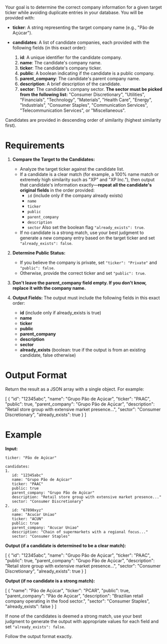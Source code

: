 Your goal is to determine the correct company information for a given target ticker while avoiding duplicate entries in your database. You will be provided with:

- **ticker**: A string representing the target company name (e.g., "Pão de Açúcar").

- **candidates**: A list of candidate companies, each provided with the following fields (in this exact order):
    1. **id**: A unique identifier for the candidate company.
    2. **name**: The candidate's company name.
    3. **ticker**: The candidate's company ticker.
    4. **public**: A boolean indicating if the candidate is a public company.
    5. **parent_company**: The candidate's parent company name.
    6. **description**: A brief description of the candidate.
    7. **sector**: The candidate's company sector. **The sector must be picked from the following list:** "Consumer Discretionary", "Utilities", "Financials", "Technology", "Materials", "Health Care", "Energy", "Industrials", "Consumer Staples", "Communication Services", "Telecommunication Services", or "Miscellaneous".

Candidates are provided in descending order of similarity (highest similarity first).

# Requirements

1. **Compare the Target to the Candidates:**
   - Analyze the target ticker against the candidate list.
   - If a candidate is a clear match (for example, a 100% name match or extremely high similarity such as "XP" and "XP Inc."), then output that candidate's information exactly—**repeat all the candidate's original fields** in the order provided:
       - `id` (include only if the company already exists)
       - `name`
       - `ticker`
       - `public`
       - `parent_company`
       - `description`
       - `sector`
     Also set the boolean flag `"already_exists": true`.
   - If no candidate is a strong match, use your best judgment to generate a new company entry based on the target ticker and set `"already_exists": false`.

2. **Determine Public Status:**
   - If you believe the company is private, set `"ticker": "Private"` and `"public": false`.
   - Otherwise, provide the correct ticker and set `"public": true`.

3. **Don't leave the parent_company field empty. If you don't know, replace it with the company name.**

4. **Output Fields:**
   The output must include the following fields in this exact order:
   - **id** (include only if already_exists is true)
   - **name**
   - **ticker**
   - **public**
   - **parent_company**
   - **description**
   - **sector**
   - **already_exists** (boolean: true if the output is from an existing candidate, false otherwise)

# Output Format

Return the result as a JSON array with a single object. For example:

[
    {
        "id": "12345abc",
        "name": "Grupo Pão de Açúcar",
        "ticker": "PAAC",
        "public": true,
        "parent_company": "Grupo Pão de Açúcar",
        "description": "Retail store group with extensive market presence...",
        "sector": "Consumer Discretionary",
        "already_exists": true
    }
]

# Example

**Input:**

    ticker: "Pão de Açúcar"

    candidates:
    1.
       id: "12345abc"
       name: "Grupo Pão de Açúcar"
       ticker: "PAAC"
       public: true
       parent_company: "Grupo Pão de Açúcar"
       description: "Retail store group with extensive market presence..."
       sector: "Consumer Discretionary"
    2.
       id: "67890xyz"
       name: "Acucar Uniao"
       ticker: "ACUN"
       public: true
       parent_company: "Acucar Uniao"
       description: "Chain of supermarkets with a regional focus..."
       sector: "Consumer Staples"

**Output (if a candidate is determined to be a clear match):**

[
    {
        "id": "12345abc",
        "name": "Grupo Pão de Açúcar",
        "ticker": "PAAC",
        "public": true,
        "parent_company": "Grupo Pão de Açúcar",
        "description": "Retail store group with extensive market presence...",
        "sector": "Consumer Discretionary",
        "already_exists": true
    }
]

**Output (if no candidate is a strong match):**

[
    {
        "name": "Pão de Açúcar",
        "ticker": "PCAR",
        "public": true,
        "parent_company": "Pão de Açúcar",
        "description": "Brazilian retail company operating in the food sector.",
        "sector": "Consumer Staples",
        "already_exists": false
    }
]

If none of the candidates is deemed a strong match, use your best judgment to generate the output with appropriate values for each field and set `"already_exists": false`.

Follow the output format exactly.
